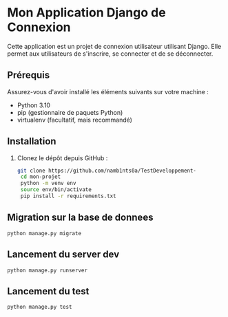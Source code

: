 # Mon Application Django de Connexion

Cette application est un projet de connexion utilisateur utilisant Django. Elle permet aux utilisateurs de s'inscrire, se connecter et de se déconnecter.

## Prérequis

Assurez-vous d'avoir installé les éléments suivants sur votre machine :

- Python 3.10
- pip (gestionnaire de paquets Python)
- virtualenv (facultatif, mais recommandé)

## Installation

1. Clonez le dépôt depuis GitHub :

   ```bash
   git clone https://github.com/namb1nts0a/TestDeveloppement-
    cd mon-projet
    python -m venv env
    source env/bin/activate  
    pip install -r requirements.txt

## Migration sur la base de donnees
    python manage.py migrate

## Lancement du server dev
    python manage.py runserver

## Lancement du test 
    python manage.py test
